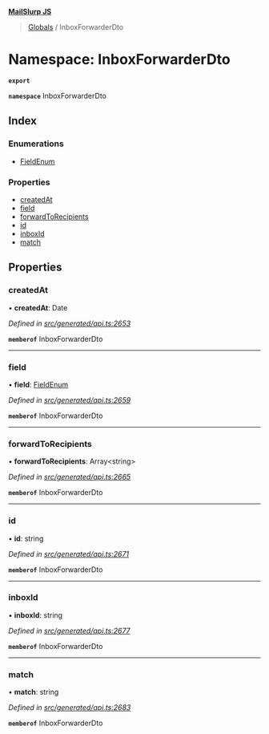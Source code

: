 **[MailSlurp JS](../README.md)**

> [Globals](../README.md) / InboxForwarderDto

# Namespace: InboxForwarderDto

**`export`** 

**`namespace`** InboxForwarderDto

## Index

### Enumerations

* [FieldEnum](../enums/inboxforwarderdto.fieldenum.md)

### Properties

* [createdAt](inboxforwarderdto.md#createdat)
* [field](inboxforwarderdto.md#field)
* [forwardToRecipients](inboxforwarderdto.md#forwardtorecipients)
* [id](inboxforwarderdto.md#id)
* [inboxId](inboxforwarderdto.md#inboxid)
* [match](inboxforwarderdto.md#match)

## Properties

### createdAt

•  **createdAt**: Date

*Defined in [src/generated/api.ts:2653](https://github.com/mailslurp/mailslurp-client/blob/3871a9e/src/generated/api.ts#L2653)*

**`memberof`** InboxForwarderDto

___

### field

•  **field**: [FieldEnum](../enums/inboxforwarderdto.fieldenum.md)

*Defined in [src/generated/api.ts:2659](https://github.com/mailslurp/mailslurp-client/blob/3871a9e/src/generated/api.ts#L2659)*

**`memberof`** InboxForwarderDto

___

### forwardToRecipients

•  **forwardToRecipients**: Array\<string>

*Defined in [src/generated/api.ts:2665](https://github.com/mailslurp/mailslurp-client/blob/3871a9e/src/generated/api.ts#L2665)*

**`memberof`** InboxForwarderDto

___

### id

•  **id**: string

*Defined in [src/generated/api.ts:2671](https://github.com/mailslurp/mailslurp-client/blob/3871a9e/src/generated/api.ts#L2671)*

**`memberof`** InboxForwarderDto

___

### inboxId

•  **inboxId**: string

*Defined in [src/generated/api.ts:2677](https://github.com/mailslurp/mailslurp-client/blob/3871a9e/src/generated/api.ts#L2677)*

**`memberof`** InboxForwarderDto

___

### match

•  **match**: string

*Defined in [src/generated/api.ts:2683](https://github.com/mailslurp/mailslurp-client/blob/3871a9e/src/generated/api.ts#L2683)*

**`memberof`** InboxForwarderDto
